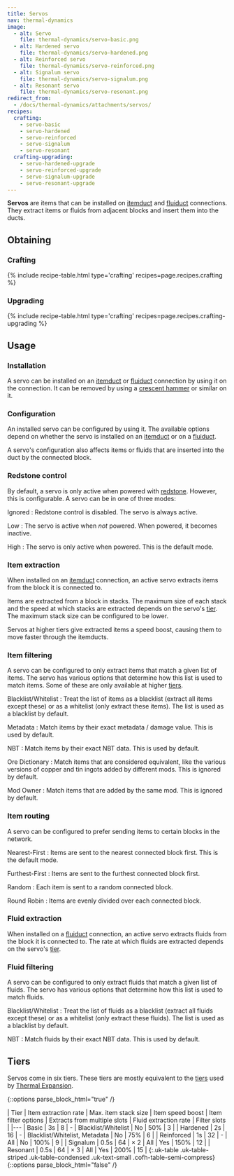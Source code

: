 ```yaml
---
title: Servos
nav: thermal-dynamics
image:
  - alt: Servo
    file: thermal-dynamics/servo-basic.png
  - alt: Hardened servo
    file: thermal-dynamics/servo-hardened.png
  - alt: Reinforced servo
    file: thermal-dynamics/servo-reinforced.png
  - alt: Signalum servo
    file: thermal-dynamics/servo-signalum.png
  - alt: Resonant servo
    file: thermal-dynamics/servo-resonant.png
redirect_from:
  - /docs/thermal-dynamics/attachments/servos/
recipes:
  crafting:
    - servo-basic
    - servo-hardened
    - servo-reinforced
    - servo-signalum
    - servo-resonant
  crafting-upgrading:
    - servo-hardened-upgrade
    - servo-reinforced-upgrade
    - servo-signalum-upgrade
    - servo-resonant-upgrade
---
```


**Servos** are items that can be installed on [itemduct](/docs/itemduct/) and
[fluiduct](/docs/fluiduct/) connections. They extract items or fluids from
adjacent blocks and insert them into the ducts.


Obtaining
--------

### Crafting
{% include recipe-table.html type='crafting' recipes=page.recipes.crafting %}

### Upgrading
{% include recipe-table.html type='crafting' recipes=page.recipes.crafting-upgrading %}


Usage
-----

### Installation
A servo can be installed on an [itemduct](/docs/itemduct/) or
[fluiduct](/docs/fluiduct/) connection by using it on the connection. It can be
removed by using a [crescent hammer](/docs/crescent-hammer/) or similar on it.

### Configuration
An installed servo can be configured by using it. The available options depend
on whether the servo is installed on an [itemduct](/docs/itemduct/) or on a
[fluiduct](/docs/fluiduct/).

A servo's configuration also affects items or fluids that are inserted into the
duct by the connected block.

### Redstone control
By default, a servo is only active when powered with
[redstone](https://minecraft.gamepedia.com/Redstone). However, this is
configurable. A servo can be in one of three modes:

Ignored
: Redstone control is disabled. The servo is always active.

Low
: The servo is active when *not* powered. When powered, it becomes inactive.

High
: The servo is only active when powered. This is the default mode.

### Item extraction
When installed on an [itemduct](/docs/itemduct/) connection, an active servo
extracts items from the block it is connected to.

Items are extracted from a block in stacks. The maximum size of each stack and
the speed at which stacks are extracted depends on the servo's [tier](#tiers).
The maximum stack size can be configured to be lower.

Servos at higher tiers give extracted items a speed boost, causing them to move
faster through the itemducts.

### Item filtering
A servo can be configured to only extract items that match a given list of
items. The servo has various options that determine how this list is used to
match items. Some of these are only available at higher [tiers](#tiers).

Blacklist/Whitelist
: Treat the list of items as a blacklist (extract all items except these) or as
a whitelist (only extract these items). The list is used as a blacklist by
default.

Metadata
: Match items by their exact metadata / damage value. This is used by default.

NBT
: Match items by their exact NBT data. This is used by default.

Ore Dictionary
: Match items that are considered equivalent, like the various versions of
copper and tin ingots added by different mods. This is ignored by default.

Mod Owner
: Match items that are added by the same mod. This is ignored by default.

### Item routing
A servo can be configured to prefer sending items to certain blocks in the
network.

Nearest-First
: Items are sent to the nearest connected block first. This is the default mode.

Furthest-First
: Items are sent to the furthest connected block first.

Random
: Each item is sent to a random connected block.

Round Robin
: Items are evenly divided over each connected block.

### Fluid extraction
When installed on a [fluiduct](/docs/fluiduct/) connection, an active servo
extracts fluids from the block it is connected to. The rate at which fluids are
extracted depends on the servo's [tier](#tiers).

### Fluid filtering
A servo can be configured to only extract fluids that match a given list of
fluids. The servo has various options that determine how this list is used to
match fluids.

Blacklist/Whitelist
: Treat the list of fluids as a blacklist (extract all fluids except these) or
as a whitelist (only extract these fluids). The list is used as a blacklist by
default.

NBT
: Match fluids by their exact NBT data. This is used by default.


Tiers
-----

Servos come in six tiers. These tiers are mostly equivalent to the
[tiers](/docs/tiers/) used by [Thermal Expansion](/docs/thermal-expansion/).

{::options parse_block_html="true" /}
<div class="uk-overflow-container">
| Tier | Item extraction rate | Max. item stack size | Item speed boost | Item filter options | Extracts from multiple slots | Fluid extraction rate | Filter slots |
|---
| Basic | 3s | 8 | - | Blacklist/Whitelist | No | 50% | 3 |
| Hardened | 2s | 16 | - | Blacklist/Whitelist, Metadata | No | 75% | 6 |
| Reinforced | 1s | 32 | - | All | No | 100% | 9 |
| Signalum | 0.5s | 64 | × 2 | All | Yes | 150% | 12 |
| Resonant | 0.5s | 64 | × 3 | All | Yes | 200% | 15 |
{:.uk-table .uk-table-striped .uk-table-condensed .uk-text-small .cofh-table-semi-compress}
</div>
{::options parse_block_html="false" /}
